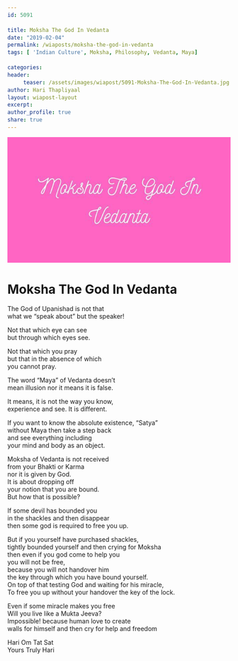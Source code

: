 ```yaml
--- 
id: 5091

title: Moksha The God In Vedanta
date: "2019-02-04"
permalink: /wiaposts/moksha-the-god-in-vedanta
tags: [ 'Indian Culture', Moksha, Philosophy, Vedanta, Maya]    

categories: 
header:
     teaser: /assets/images/wiapost/5091-Moksha-The-God-In-Vedanta.jpg
author: Hari Thapliyaal 
layout: wiapost-layout
excerpt:  
author_profile: true 
share: true 
---
```


![Moksha The God In Vedanta](/assets/images/wiapost/5091-Moksha-The-God-In-Vedanta.jpg)   
   
# Moksha The God In Vedanta   
    
The God of Upanishad is not that     
what we “speak about” but the speaker!    
    
Not that which eye can see     
but through which eyes see.    
    
Not that which you pray     
but that in the absence of which     
you cannot pray.    
    
The word “Maya” of Vedanta doesn’t     
mean illusion nor it means it is false.    
    
It means, it is not the way you know,     
experience and see. It is different.    
    
If you want to know the absolute existence, “Satya”     
without Maya then take a step back     
and see everything including     
your mind and body as an object.    
    
Moksha of Vedanta is not received     
from your Bhakti or Karma     
nor it is given by God.     
It is about dropping off     
your notion that you are bound.     
But how that is possible?    
    
If some devil has bounded you     
in the shackles and then disappear     
then some god is required to free you up.    
    
But if you yourself have purchased shackles,     
tightly bounded yourself and then crying for Moksha     
then even if you god come to help you     
you will not be free,     
because you will not handover him     
the key through which you have bound yourself.     
On top of that testing God and waiting for his miracle,     
To free you up without your handover the key of the lock.    
    
Even if some miracle makes you free     
Will you live like a Mukta Jeeva?     
Impossible! because human love to create     
walls for himself and then cry for help and freedom    
    
Hari Om Tat Sat     
Yours Truly Hari    
